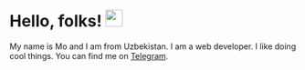 # Hello, folks! <img src="https://raw.githubusercontent.com/MartinHeinz/MartinHeinz/master/wave.gif" width="30px">
<p>My name is Mo and I am from Uzbekistan. I am a web developer. I like doing cool things. You can find me on <a href='http://t.me/mo_dev'>Telegram</a>.</p>
